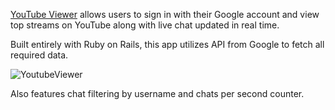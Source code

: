 [YouTube Viewer](https://swang-youtube.herokuapp.com/) allows users to sign in with their Google account and view top streams on YouTube along with live chat updated in real time.

Built entirely with Ruby on Rails, this app utilizes API from Google to fetch all required data.

![YoutubeViewer](https://www.stevenwang.info/images/youtubeviewer.png)

Also features chat filtering by username and chats per second counter.
